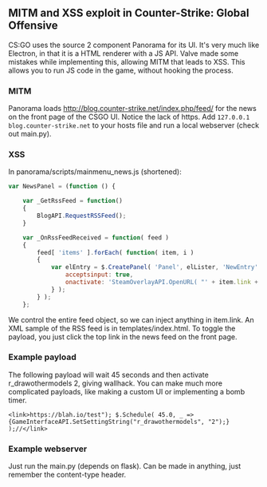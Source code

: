 ## MITM and XSS exploit in Counter-Strike: Global Offensive
CS:GO uses the source 2 component Panorama for its UI. It's very much like Electron, in that it is a HTML renderer with a JS API. 
Valve made some mistakes while implementing this, allowing MITM that leads to XSS. This allows you to run JS code in the game, without hooking the process.

### MITM
Panorama loads http://blog.counter-strike.net/index.php/feed/ for the news on the front page of the CSGO UI. Notice the lack of https. Add ```127.0.0.1 blog.counter-strike.net``` to your hosts file and run a local webserver (check out main.py).

### XSS
In panorama/scripts/mainmenu_news.js (shortened):
```javascript
var NewsPanel = (function () {

	var _GetRssFeed = function()
	{
		BlogAPI.RequestRSSFeed();
	}

	var _OnRssFeedReceived = function( feed )
	{
		feed[ 'items' ].forEach( function( item, i )
		{
			var elEntry = $.CreatePanel( 'Panel', elLister, 'NewEntry' + i, {
				acceptsinput: true,
				onactivate: 'SteamOverlayAPI.OpenURL( "' + item.link + '" );'
			} );
		} );
	};
```

We control the entire feed object, so we can inject anything in item.link. An XML sample of the RSS feed is in templates/index.html. To toggle the payload, you just click the top link in the news feed on the front page.

### Example payload
The following payload will wait 45 seconds and then activate r_drawothermodels 2, giving wallhack. You can make much more complicated payloads, like making a custom UI or implementing a bomb timer.
```		
<link>https://blah.io/test"); $.Schedule( 45.0, _ => {GameInterfaceAPI.SetSettingString("r_drawothermodels", "2");} );//</link>
```

### Example webserver
Just run the main.py (depends on flask). Can be made in anything, just remember the content-type header.